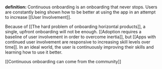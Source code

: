 ---
---

**definition:** Continuous onboarding is an onboarding that never stops.  Users are constantly being shown how to be better at using the app in an attempt to increase [[User Involvement]].

Because of [[The hard problem of onboarding horizontal products]], a single, upfront onboarding will not be enough. [[Adoption requires a baseline of user involvement in order to overcome inertia]], but [[Apps with continued user involvement are responsive to increasing skill levels over time]]. In an ideal world, the user is continuously improving their skills and learning how to use it better.

[[Continuous onboarding can come from the community]]
